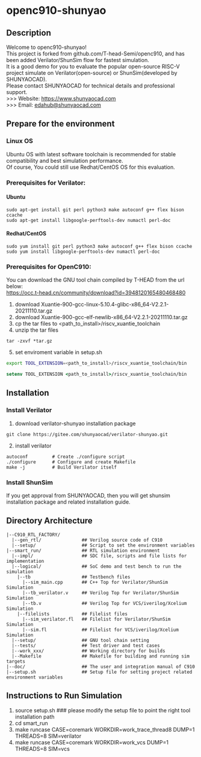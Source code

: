 # openc910-shunyao

## Description
Welcome to openc910-shunyao!  
This project is forked from github.com/T-head-Semi/openc910, and has been added Verilator/ShunSim flow for fastest simulation.  
It is a good demo for you to evaluate the popular open-source RISC-V project simulate on Verilator(open-source) or ShunSim(developed by SHUNYAOCAD).  
Please contact SHUNYAOCAD for technical details and professional support.  
    >>> Website:    https://www.shunyaocad.com  
    >>> Email:      edahub@shunyaocad.com

## Prepare for the environment

### Linux OS
Ubuntu OS with latest software toolchain is recommended for stable compatibility and best simulation performance.  
Of course, You could still use Redhat/CentOS OS for this evaluation.

### Prerequisites for Verilator:
#### Ubuntu
```
sudo apt-get install git perl python3 make autoconf g++ flex bison ccache
sudo apt-get install libgoogle-perftools-dev numactl perl-doc
```
#### Redhat/CentOS
```
sudo yum install git perl python3 make autoconf g++ flex bison ccache
sudo yum install libgoogle-perftools-dev numactl perl-doc
```

### Prerequisites for OpenC910:
You can download the GNU tool chain compiled by T-HEAD from the url below:  
https://occ.t-head.cn/community/download?id=3948120165480468480
1. download Xuantie-900-gcc-linux-5.10.4-glibc-x86_64-V2.2.1-20211110.tar.gz
2. download Xuantie-900-gcc-elf-newlib-x86_64-V2.2.1-20211110.tar.gz
3. cp the tar files to <path_to_install>/riscv_xuantie_toolchain
4. unzip the tar files 
```
tar -zxvf *tar.gz
```
5. set enviroment variable in setup.sh
```bash
export TOOL_EXTENSION=<path_to_install>/riscv_xuantie_toolchain/bin
```
```csh
setenv TOOL_EXTENSION <path_to_install>/riscv_xuantie_toolchain/bin
```
## Installation

### Install Verilator
1. download verilator-shunyao installation package
```
git clone https://gitee.com/shunyaocad/verilator-shunyao.git
```
2. install verilator
```
autoconf         # Create ./configure script
./configure      # Configure and create Makefile
make -j          # Build Verilator itself
```

### Install ShunSim
If you get approval from SHUNYAOCAD, then you will get shunsim installation package and related installation guide.

## Directory Architecture
```
|--C910_RTL_FACTORY/
  |--gen_rtl/               ## Verilog source code of C910
  |--setup/                 ## Script to set the environment variables
|--smart_run/               ## RTL simulation environment
  |--impl/                  ## SDC file, scripts and file lists for implementation
  |--logical/               ## SoC demo and test bench to run the simulation
    |--tb                   ## Testbench files
      |--sim_main.cpp       ## C++ Top for Verilator/ShunSim Simulation
      |--tb_verilator.v     ## Verilog Top for Verilator/ShunSim Simulation
      |--tb.v               ## Verilog Top for VCS/iverilog/Xcelium Simulation
    |--filelists            ## Filelist files
      |--sim_verilator.fl   ## Filelist for Verilator/ShunSim Simulation
      |--sim.fl             ## Filelist for VCS/iverilog/Xcelium Simulation
  |--setup/                 ## GNU tool chain setting
  |--tests/                 ## Test driver and test cases
  |--work_xxx/              ## Working directory for builds
  |--Makefile               ## Makefile for building and running sim targets
|--doc/                     ## The user and integration manual of C910
|--setup.sh                 ## Setup file for setting project related environment variables
```

## Instructions to Run Simulation

1.  source setup.sh          ### please modify the setup file to point the right tool installation path
2.  cd smart_run
3.  make runcase CASE=coremark WORKDIR=work_trace_thread8 DUMP=1 THREADS=8 SIM=verilator
3.  make runcase CASE=coremark WORKDIR=work_vcs DUMP=1 THREADS=8 SIM=vcs

